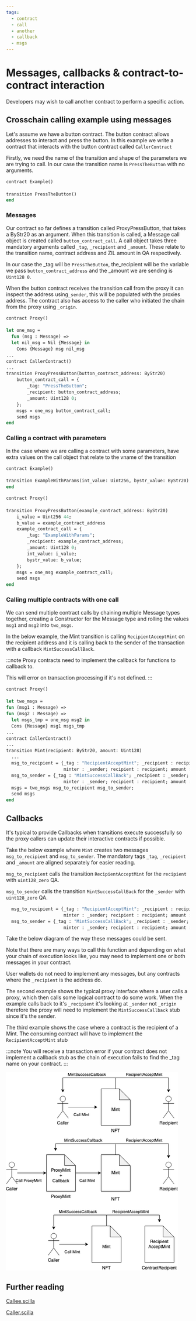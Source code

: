 ```yaml
---
tags:
  - contract
  - call
  - another
  - callback
  - msgs
---
```


# Messages, callbacks & contract-to-contract interaction

Developers may wish to call another contract to perform a specific action.

## Crosschain calling example using messages

Let's assume we have a button contract. The button contract allows addresses to interact and press the button. In this example we write a contract that interacts with the button contract called ```CallerContract```

Firstly, we need the name of the transition and shape of the parameters we are trying to call. In our case the transition name is ```PressTheButton``` with no arguments.

```ocaml
contract Example()

transition PressTheButton()
end

```

### Messages

Our contract so far defines a transition called ProxyPressButton, that takes a ByStr20 as an argument. When this transition is called, a Message call object is created called ```button_contract_call```. A call object takes three mandatory arguments called ```_tag```, ```_recipient``` and ```_amount```. These relate to the transition name, contract address and ZIL amount in QA respectively.

In our case the _tag will be ```PressTheButton```, the_recipient will be the variable we pass ```button_contract_address``` and the _amount we are sending is ```Uint128 0```.

When the button contract receives the transition call from the proxy it can inspect the address using```_sender```, this will be populated with the proxies address. The contract also has access to the caller who initiated the chain from the proxy using ```_origin```.

```ocaml {12,13,14}
contract Proxy()

let one_msg = 
  fun (msg : Message) => 
  let nil_msg = Nil {Message} in
    Cons {Message} msg nil_msg
...
contract CallerContract()
...
transition ProxyPressButton(button_contract_address: ByStr20)
    button_contract_call = {
        _tag: "PressTheButton";
        _recipient: button_contract_address;
        _amount: Uint128 0;
    };
    msgs = one_msg button_contract_call;
    send msgs
end
```

### Calling a contract with parameters

In the case where we are calling a contract with some parameters, have extra values on the call object that relate to the vname of the transition

```ocaml {3}
contract Example()

transition ExampleWithParams(int_value: Uint256, bystr_value: ByStr20)
end
```

```ocaml {10,11}
contract Proxy()

transition ProxyPressButton(example_contract_address: ByStr20)
    i_value = Uint256 44;
    b_value = example_contract_address
    example_contract_call = {
        _tag: "ExampleWithParams";
        _recipient: example_contract_address;
        _amount: Uint128 0;
        int_value: i_value;
        bystr_value: b_value;
    };
    msgs = one_msg example_contract_call;
    send msgs
end
```

### Calling multiple contracts with one call

We can send multiple contract calls by chaining multiple Message types together, creating a Constructor for the Message type and rolling the values ```msg1``` and ```msg2``` into ```two_msgs```.

In the below example, the Mint transition is calling ```RecipientAcceptMint``` on the recipient address and it is calling back to the sender of the transaction with a callback ```MintSuccessCallBack```.

:::note
Proxy contracts need to implement the callback for functions to callback to.

This will error on transaction processing if it's not defined.
:::

```ocaml
contract Proxy()

let two_msgs =
fun (msg1 : Message) =>
fun (msg2 : Message) =>
  let msgs_tmp = one_msg msg2 in
  Cons {Message} msg1 msgs_tmp
...
contract CallerContract()
...
transition Mint(recipient: ByStr20, amount: Uint128)
  ...
  msg_to_recipient = {_tag : "RecipientAcceptMint"; _recipient : recipient; _amount : uint128_zero; 
                      minter : _sender; recipient : recipient; amount : amount};
  msg_to_sender = {_tag : "MintSuccessCallBack"; _recipient : _sender; _amount : uint128_zero; 
                      minter : _sender; recipient : recipient; amount : amount};
  msgs = two_msgs msg_to_recipient msg_to_sender;
  send msgs
end
```

## Callbacks

It's typical to provide Callbacks when transitions execute successfully so the proxy callers can update their interactive contracts if possible.

Take the below example where ```Mint``` creates two messages ```msg_to_recipient``` and ```msg_to_sender```. The mandatory tags ```_tag```, ```_recipient``` and ```_amount``` are aligned separately for easier reading.

```msg_to_recipient``` calls the transition ```RecipientAcceptMint``` for the ```recipient``` with ```uint128_zero``` QA.

```msg_to_sender``` calls the transition ```MintSuccessCallBack``` for the ```_sender``` with ```uint128_zero``` QA.

```ocaml
  msg_to_recipient = {_tag : "RecipientAcceptMint"; _recipient : recipient; _amount : uint128_zero; 
                      minter : _sender; recipient : recipient; amount : amount};
  msg_to_sender = {_tag : "MintSuccessCallBack"; _recipient : _sender; _amount : uint128_zero; 
                      minter : _sender; recipient : recipient; amount : amount};
```

Take the below diagram of the way these messages could be sent.

Note that there are many ways to call this function and depending on what your chain of execution looks like, you may need to implement one or both messages in your contract.

User wallets do not need to implement any messages, but any contracts where the ```_recipient``` is the address do.

The second example shows the typical proxy interface where a user calls a proxy, which then calls some logical contract to do some work. When the example calls back to it's ```_recipient``` it's looking at ```_sender``` not ```_origin``` therefore the proxy will need to implement the ```MintSuccessCallback``` stub since it's the sender.

The third example shows the case where a contract is the recipient of a Mint. The consuming contract will have to implement the ```RecipientAcceptMint``` stub

:::note
You will receive a transaction error if your contract does not implement a callback stub as the chain of execution fails to find the _tag name on your contract.
:::

![Example banner](/img/recipes/messages/flow-diagram.png)

## Further reading

[Callee.scilla](https://github.com/TheDrBee/oSCILLAtor/blob/079f2400cfa1e6fdc7a7b0449bd65406186a1f3e/contracts/Callee.scilla)

[Caller.scilla](https://github.com/TheDrBee/oSCILLAtor/blob/079f2400cfa1e6fdc7a7b0449bd65406186a1f3e/contracts/Caller.scilla)
